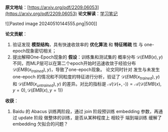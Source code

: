 **原文地址**：[https://arxiv.org/pdf/2209.06053](https://arxiv.org/pdf/2209.06053)
**论文解读**：[学习笔记](obsidian://open?vault=Ryann&file=07.%20Recommender%20System%2F07.%20Overfitting%2FOne-epoch%20Overfitting)

![[Pasted image 20240510144555.png|500]]

**论文贡献**：
1. 验证发现 **模型结构**，具有快速收敛率的 **优化算法** 和 **特征稀疏** 性 与 one-epoch现象密切相关；
2. 提出解释One-Epoch现象的 **假设**：训练集和测试集的 概率分布 $\mathcal{D}(\textit{EMB}(x), y)$ 不同，而MLP层可以在第二个epoch开始时迅速收敛于经验分布 $\mathcal{D}(\textit{EMB}(x_{trained}), y)$，导致了one-epoch现象。
   论文同时针对 发生与未发生 one-epoch 的情况和不同粒度的特征进行分析，验证了 $\mathcal{D}(\textit{EMB}(x_{trained}), y)$ 和 $\mathcal{D}(\textit{EMB}(x_{untrained}), y)$ 的差异。对比的指标是 $\mathcal{A}(\mathcal{D(\text{+},\text{-})})=\mathcal{A}(\mathcal{D}(\textit{EMB}(x), y=0),\mathcal{D}(\textit{EMB}(x), y=1))$

**收获**：
1. Baidu 的 Abacus 训练两阶段，通过 join 阶段预训练 embedding 参数，再通过 update 阶段 做整体的训练，是否从某种程度上 相较于 端到端训练 缓解了 embedding 欠拟合的问题？